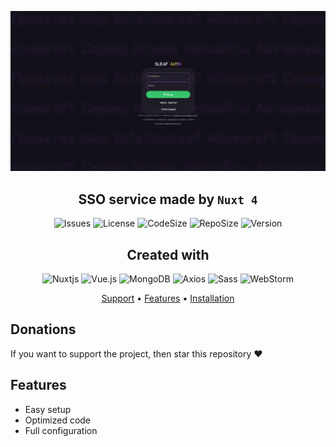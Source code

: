 <center>

![Icon](https://github.com/SolsticeLeaf/sso-auth/blob/master/.github/images/home.png?raw=true)

</center>

<h2 align="center">SSO service made by <code>Nuxt 4</code></h2>

<center>

![Issues](https://img.shields.io/github/issues/SolsticeLeaf/sso-auth?style=for-the-badge)
![License](https://img.shields.io/github/license/SolsticeLeaf/sso-auth?style=for-the-badge)
![CodeSize](https://img.shields.io/github/languages/code-size/SolsticeLeaf/sso-auth?style=for-the-badge)
![RepoSize](https://img.shields.io/github/repo-size/SolsticeLeaf/sso-auth?style=for-the-badge)
![Version](https://img.shields.io/github/package-json/v/SolsticeLeaf/sso-auth/master?style=for-the-badge)

</center>

<h2 align="center">
  Created with
</h2>

<center>

![Nuxtjs](https://img.shields.io/badge/Nuxt.js-4-00DC82?style=for-the-badge&logo=nuxtdotjs&logoColor=white)
![Vue.js](https://img.shields.io/badge/Vue.js-35495E?style=for-the-badge&logo=vuedotjs&logoColor=4FC08D)
![MongoDB](https://img.shields.io/badge/-MongoDB-13aa52?style=for-the-badge&logo=mongodb&logoColor=white)
![Axios](https://img.shields.io/badge/axios.js-854195?style=for-the-badge&logo=axios&logoColor=5A29E4)
![Sass](https://img.shields.io/badge/Sass-CC6699?style=for-the-badge&logo=Sass&logoColor=white)
![WebStorm](https://img.shields.io/badge/webstorm-143?style=for-the-badge&logo=webstorm&logoColor=white&color=black)

</center>

<p align="center">
<a href="#support">Support</a> •
<a href="#features">Features</a> •
<a href="#installation">Installation</a>
</p>

## Donations

If you want to support the project, then
star this repository ♥

## Features

- Easy setup
- Optimized code
- Full configuration
